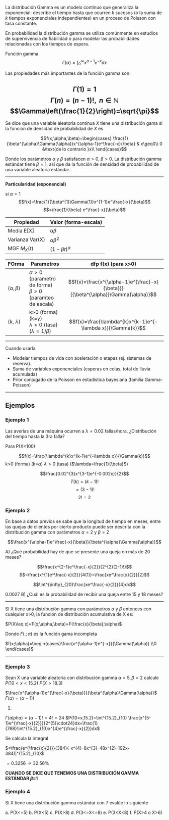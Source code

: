La distribución Gamma es un modelo continuo que generaliza la exponencial: describe el tiempo hasta que ocurren $k$ sucesos (o la suma de $k$ tiempos exponenciales independientes) en un proceso de Poisson con tasa constante.

En probabilidad la distribución gamma se utiliza comúnmente en estudios de supervivencia de fiabilidad o para modelar las probabilidades relacionadas con los tiempos de espera.

Función gamma
$$\Gamma(\alpha)=\int^\infty_{0}x^{\alpha-1}e^{-x}dx $$

Las propiedades más importantes de la función gamma son:

$$\Gamma(1)=1$$
$$\Gamma(n)=(n-1)!, \text{ }n\in\mathbb{N}$$
$$\Gamma\left(\frac{1}{2}\right)=\sqrt{\pi}$$
---

Se dice que una variable aleatoria continua $X$ tiene una distribución gama si la función de densidad de probabilidad de $X$ es

$$f(x,\alpha,\beta)=\begin{cases} \frac{1}{\beta^{\alpha}\Gamma(\alpha)}x^{\alpha-1}e^\frac{-x}{\beta} & x\geq0\\ 0 &\text{de lo contrario }x\\
\end{cases}$$

Donde los parámetros $\alpha$ y $\beta$ satisfacen $\alpha>0$, $\beta>0$. La distribución gamma estándar tiene $\beta=1$, así que da la función de densidad de probabilidad de una variable aleatoria estándar.

---
**Particularidad (exponencial)**

si $\alpha=1$
$$f(x)=\frac{1}{\beta^{1}\Gamma(1)}x^{1-1}e^\frac{-x}{\beta}$$
$$=\frac{1}{\beta} e^\frac{-x}{\beta}$$

| Propiedad       | Valor (forma-escala)   |
| --------------- | ---------------------- |
| Media E[X]      | $\alpha\beta$          |
| Varianza Var(X) | $\alpha\beta^2$        |
| MGF $M_{X}(t)$  | $(1-\beta t)^{\alpha}$ |

| FOrma            | Parametros                                                           | dfp f(x) (para x>0)                                                              |
| ---------------- | -------------------------------------------------------------------- | -------------------------------------------------------------------------------- |
| ($\alpha,\beta$) | $\alpha>0$ (parametro de forma)<br>$\beta>0$ (paramteo de escala)    | $$f(x)=\frac{x^{\alpha-1}e^{\frac{-x}{\beta}}}{{\beta^{\alpha}}\Gamma(\alpha)}$$ |
| (k, $\lambda$)   | k>0 (forma) (k=$\gamma$)<br>$\lambda>0$ (tasa) ($\lambda=1/{\beta}$) | <br>$$f(x)=\frac{\lambda^{k}x^{k-1}e^{-\lambda x}}{\Gamma(k)}$$                  |

---

Cuando usarla
- Modelar tiempos de vida con aceleración o etapas (ej. sistemas de reserva).
- Suma de variables exponenciales (esperas en colas, total de lluvia acumulada)
- Prior conjugado de la Poisson en estadística bayesiana (familia Gamma-Poisson)


--- 
## Ejemplos
### Ejemplo 1

Las averías de una máquina ocurren a $\lambda=0.02$ fallas/hora.
¿Distribución del tiempo hasta la 3ra falla?

Para P(X<100)

$$f(x)=\frac{\lambda^{k}x^{k-1}e^{-\lambda x}}{\Gamma(k)}$$
k>0 (forma) (k=$\alpha$)
$\lambda>0$ (tasa) ($\lambda=\frac{1}{\beta}$)

$$\frac{0.02^{3}x^{3-1}e^{-0.002x}}{2}$$
$$T(k)=(k-1)!$$
$$=(3-1)!$$
$$2!=2$$
### Ejemplo 2
En base a datos previos se sabe que la longitud de tiempo en meses, entre las quejas de clientes por cierto producto puede ser descrita con la distribución gamma con parámetros $\alpha=2$ y $\beta=2$

$$\frac{x^{\alpha-1}e^\frac{-x}{\beta}}{\beta^{\alpha}\Gamma(\alpha)}$$

A) ¿Qué probabilidad hay de que se presente una queja en más de 20 meses?

$$\frac{x^{2-1}e^\frac{-x}{2}}{2^{2}(2-1)!}$$
$$=\frac{x^{1}e^\frac{-x}{2}}{4(1)}=\frac{xe^\frac{x}{2}}{2}$$

$$\int^{\infty}_{20}\frac{xe^\frac{-x}{2}}{4}dx$$

0.0027
B) ¿Cuál es la probabilidad de recibir una queja entre 15 y 18 meses?

---

SI X tiene una distribución gamma con parámetros $\alpha$ y $\beta$ entonces con cualquier x>0, la función de distribución acumulativa de X es:

$P(X\leq x)=F(x;\alpha,\beta)=F(\frac{x}{\beta};\alpha)$

Donde $F(.;\alpha)$ es la función gama incompleta

$f(x;\alpha)=\begin{cases}\frac{x^{\alpha-1}e^{-x}}{\Gamma(\alpha)} \\0 \end{cases}$ 

---
### Ejemplo 3
Sean X una variable aleatoria con distribución gamma $\alpha=5, \beta=2$ calcule
$P(10<x<15.2)$
$P(X>18.3)$

$\frac{x^{\alpha-1}e^{\frac{-x}{\beta}}}{\beta^{\alpha}\Gamma(\alpha)}$ 
$\Gamma(\alpha)=(\alpha-1)!$

1.
$\Gamma(alpha)=(\alpha-1)!=4!=24$
$P(10<x,15.2)=\int^{15.2}_{10} \frac{x^{5-1}e^{\frac{-x}{2}}}{2^{5}\cdot24}dx=\frac{1}{768}\int^{15.2}_{10}x^{4}e^{\frac{-x}{2}}dx$ 

Se calcula la integral

$=\frac{e^{\frac{x}{2}}}{384}(-x^{4}-8x^{3}-48x^{2}-192x-384)|^{15.2}_{10}$ 

$=0.3256\rightarrow 32.56\%$



**CUANDO SE DICE QUE TENEMOS UNA DISTRIBUCIÓN GAMMA ESTÁNDAR $\beta$=1**


### Ejemplo 4

Si X tiene una distribución gamma  estándar con 7 evalúe lo siguiente

a. P(X<=5)
b. P(X<5)
c. P(X>8)
d. P(3<=X<=8)
e. P(3<X<8)
f. P(X>4 o X>6)
